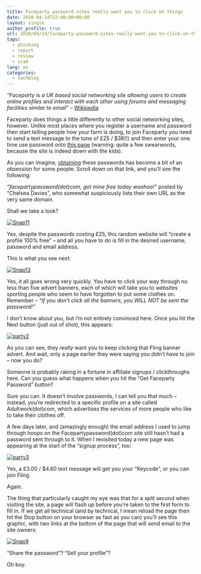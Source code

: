 ```yaml
---
title: Faceparty password sites really want you to click on things
date: 2010-04-14T22:40:00+00:00
layout: single
author_profile: true
url: 2010/04/14/faceparty-password-sites-really-want-you-to-click-on-things/
tags:
  - phishing
  - report
  - review
  - scam
lang: en
categories: 
  - techblog
---
```

_“Faceparty is a UK based social networking site allowing users to create online profiles and interact with each other using forums and messaging facilities similar to email”_ – [Wikipedia](http://en.wikipedia.org/wiki/Faceparty)

Faceparty does things a little differently to other social networking sites, however. Unlike most places where you register a username and password then start telling people how your farm is doing, to join Faceparty you need to send a text message to the tune of £25 / $38(!) and then enter your one time use password onto [this page](http://www.faceparty.com/account/join.aspx) (warning: quite a few swearwords, because the site is indeed down with the kids).

As you can imagine, [obtaining](http://answers.eyje.com/other-internet-open-question-faceparty-password-pleeeeeeeeeeease/) these passwords has become a bit of an obsession for some people. Scroll down on that link, and you’ll see the following:

_“facepartypassword(dot)com, got mine free today woohoo!”_ posted by “Chelsea Davies”, who somewhat suspiciously lists their own URL as the very same domain.

Shall we take a look?

[![Snap11](http://lh4.ggpht.com/_vaUVXcmC3OI/S8Y9LMYt0RI/AAAAAAAAB8Q/at35KIPiADo/Snap11_thumb%5B2%5D.gif?imgmax=800 "Snap11")](http://lh6.ggpht.com/_vaUVXcmC3OI/S8Y9I4u4Y-I/AAAAAAAAB8M/xsByJSyKdcI/s1600-h/Snap11%5B4%5D.gif) 

Yes, despite the passwords costing £25, this random website will “create a profile 100% free” – and all you have to do is fill in the desired username, password and email address. 

This is what you see next: 

[![Snap13](http://lh3.ggpht.com/_vaUVXcmC3OI/S8Y9PiQSXUI/AAAAAAAAB8Y/cltHLuFapGU/Snap13_thumb%5B2%5D.gif?imgmax=800 "Snap13")](http://lh6.ggpht.com/_vaUVXcmC3OI/S8Y9NBqfIeI/AAAAAAAAB8U/j5KPUsCXj9c/s1600-h/Snap13%5B4%5D.gif) 

Yes, it all goes wrong very quickly. You have to click your way through no less than five advert banners, each of which will take you to websites sporting people who seem to have forgotten to put some clothes on. Remember – _“If you don’t click all the banners, you WILL NOT be sent the password!”_ 

I don’t know about you, but I’m not entirely convinced here. Once you hit the Next button (just out of shot), this appears: 

[![party2](http://lh4.ggpht.com/_vaUVXcmC3OI/S8Y9TR_w0dI/AAAAAAAAB8g/nrEt83PHP9w/party2_thumb%5B2%5D.gif?imgmax=800 "party2")](http://lh6.ggpht.com/_vaUVXcmC3OI/S8Y9RFKHOSI/AAAAAAAAB8c/KgoFv7LX21M/s1600-h/party2%5B4%5D.gif) 

As you can see, they _really_ want you to keep clicking that Fling banner advert. And wait, only a page earlier they were saying you didn’t have to join – now you do?

Someone is probably raking in a fortune in affiliate signups / clickthroughs here. Can you guess what happens when you hit the “Get Faceparty Password” button?

Sure you can. It doesn’t involve passwords, I can tell you that much – instead, you’re redirected to a specific profile on a site called Adultwork(dot)com, which advertises the services of more people who like to take their clothes off.

A few days later, and (amazingly enough) the email address I used to jump through hoops on the Facepartypassword(dot)com site still hasn’t had a password sent through to it. When I revisited today a new page was appearing at the start of the “signup process”, too:

[![party3](http://lh3.ggpht.com/_vaUVXcmC3OI/S8Y9W-5RjvI/AAAAAAAAB8o/PShWBK5GJzU/party3_thumb%5B2%5D.gif?imgmax=800 "party3")](http://lh3.ggpht.com/_vaUVXcmC3OI/S8Y9U-LhKLI/AAAAAAAAB8k/UNF2YUcvqzs/s1600-h/party3%5B4%5D.gif) 

Yes, a £3.00 / $4.60 text message will get you your “Keycode”, or you can join Fling.

Again.

The thing that particularly caught my eye was that for a split second when visiting the site, a page will flash up before you’re taken to the first form to fill in. If we get all technical (and by technical, I mean reload the page then hit the Stop button on your browser as fast as you can) you’ll see this graphic, with two links at the bottom of the page that will send email to the site owners:

[![Snap9](http://lh4.ggpht.com/_vaUVXcmC3OI/S8Y9akjHKwI/AAAAAAAAB8w/J-96GwE7n5s/Snap9_thumb%5B3%5D.gif?imgmax=800 "Snap9")](http://lh4.ggpht.com/_vaUVXcmC3OI/S8Y9Y_saFNI/AAAAAAAAB8s/uOxUbTe-ugA/s1600-h/Snap9%5B5%5D.gif) 

“Share the password”? “Sell your profile”? 

Oh boy.